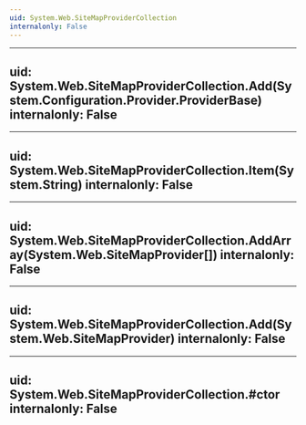 ```yaml
---
uid: System.Web.SiteMapProviderCollection
internalonly: False
---
```


---
uid: System.Web.SiteMapProviderCollection.Add(System.Configuration.Provider.ProviderBase)
internalonly: False
---

---
uid: System.Web.SiteMapProviderCollection.Item(System.String)
internalonly: False
---

---
uid: System.Web.SiteMapProviderCollection.AddArray(System.Web.SiteMapProvider[])
internalonly: False
---

---
uid: System.Web.SiteMapProviderCollection.Add(System.Web.SiteMapProvider)
internalonly: False
---

---
uid: System.Web.SiteMapProviderCollection.#ctor
internalonly: False
---
